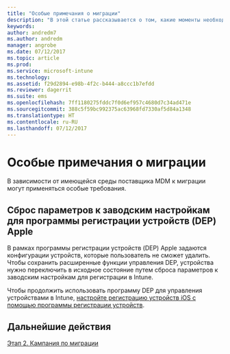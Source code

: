 ```yaml
---
title: "Особые примечания о миграции"
description: "В этой статье рассказывается о том, какие моменты необходимо учесть, прежде чем начинать миграцию."
keywords: 
author: andredm7
ms.author: andredm
manager: angrobe
ms.date: 07/12/2017
ms.topic: article
ms.prod: 
ms.service: microsoft-intune
ms.technology: 
ms.assetid: f29d2894-e98b-4f2c-b444-a8ccc1b7efdd
ms.reviewer: dagerrit
ms.suite: ems
ms.openlocfilehash: 7ff1180275fddc7f0d6ef957c4680d7c34ad471e
ms.sourcegitcommit: 388c5f59bc992375ac63968fd7330af5d84a1348
ms.translationtype: HT
ms.contentlocale: ru-RU
ms.lasthandoff: 07/12/2017
---
```

# <a name="special-migration-considerations"></a>Особые примечания о миграции

В зависимости от имеющейся среды поставщика MDM к миграции могут применяться особые требования.

## <a name="factory-reset-for-apples-device-enrollment-program-dep"></a>Сброс параметров к заводским настройкам для программы регистрации устройств (DEP) Apple

В рамках программы регистрации устройств (DEP) Apple задаются конфигурации устройств, которые пользователь не сможет удалить. Чтобы сохранить расширенные функции управления DEP, устройства нужно переключить в исходное состояние путем сброса параметров к заводским настройкам для регистрации в Intune.

Чтобы продолжить использовать программу DEP для управления устройствами в Intune, [настройте регистрацию устройств iOS с помощью программы регистрации устройств](device-enrollment-program-enroll-ios.md).


## <a name="next-steps"></a>Дальнейшие действия

[Этап 2. Кампания по миграции](migration-guide-campaign.md)

